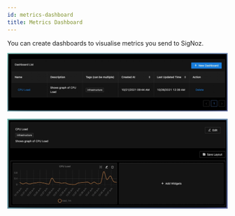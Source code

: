 ```yaml
---
id: metrics-dashboard
title: Metrics Dashboard
---
```


You can create dashboards to visualise metrics you send to SigNoz.

![new-dashboard](../../static/img/docs/new-dashboard.webp)

![dashboard-panels](../../static/img/docs/dashboard-panels.webp)